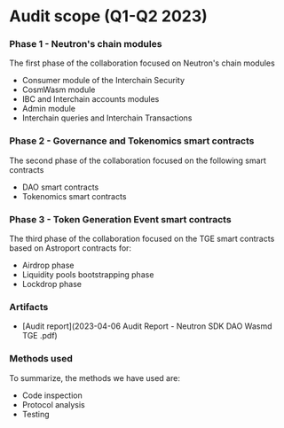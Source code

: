 # Audit scope (Q1-Q2 2023)
### Phase 1 - Neutron's chain modules 
The first phase of the collaboration focused on Neutron's chain modules
* Consumer module of the Interchain Security
* CosmWasm module
* IBC and Interchain accounts modules
* Admin module
* Interchain queries and Interchain Transactions

### Phase 2 - Governance and Tokenomics smart contracts
The second phase of the collaboration focused on the following smart contracts
* DAO smart contracts
* Tokenomics smart contracts

### Phase 3 - Token Generation Event smart contracts
The third phase of the collaboration focused on the TGE smart contracts based on Astroport contracts for:
* Airdrop phase
* Liquidity pools bootstrapping phase
* Lockdrop phase

### Artifacts

* [Audit report](2023-04-06 Audit Report - Neutron SDK DAO Wasmd TGE .pdf)


### Methods used
To summarize, the methods we have used are:
* Code inspection
* Protocol analysis
* Testing

